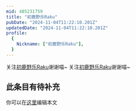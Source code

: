 ```yaml
---
mid: 485231759
title: "初鹿野乐Raku"
pubDate: "2024-11-04T11:22:10.201Z"
updatedDate: "2024-11-04T11:22:10.201Z"
profile:
  {
    Nickname: ["初鹿野乐Raku"],
  }
---
```


关注[初鹿野乐Raku](https://space.bilibili.com/485231759)谢谢喵~ 关注[初鹿野乐Raku](https://space.bilibili.com/485231759)谢谢喵~

## 此条目有待补充
你可以在[这里](https://github.com/Yuhanawa/VTuber.ICU-Content/edit/master/v/初鹿野乐Raku/index.md)编辑本文
